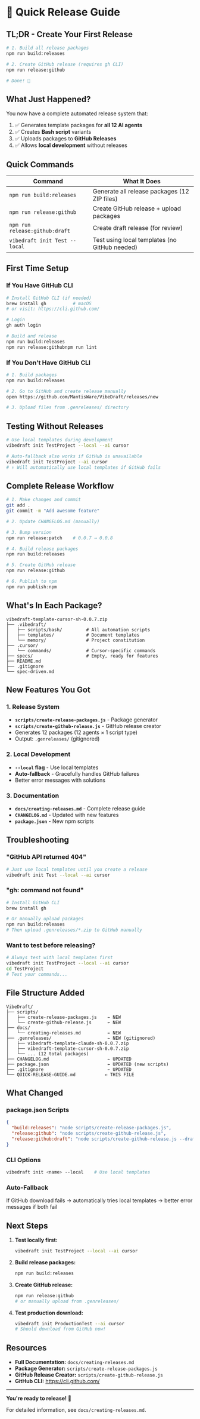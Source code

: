 # 🚀 Quick Release Guide

## TL;DR - Create Your First Release

```bash
# 1. Build all release packages
npm run build:releases

# 2. Create GitHub release (requires gh CLI)
npm run release:github

# Done! 🎉
```

## What Just Happened?

You now have a complete automated release system that:

1. ✅ Generates template packages for **all 12 AI agents**
2. ✅ Creates **Bash script** variants
3. ✅ Uploads packages to **GitHub Releases**
4. ✅ Allows **local development** without releases

## Quick Commands

| Command | What It Does |
|---------|-------------|
| `npm run build:releases` | Generate all release packages (12 ZIP files) |
| `npm run release:github` | Create GitHub release + upload packages |
| `npm run release:github:draft` | Create draft release (for review) |
| `vibedraft init Test --local` | Test using local templates (no GitHub needed) |

## First Time Setup

### If You Have GitHub CLI

```bash
# Install GitHub CLI (if needed)
brew install gh          # macOS
# or visit: https://cli.github.com/

# Login
gh auth login

# Build and release
npm run build:releases
npm run release:githubnpm run lint

```

### If You Don't Have GitHub CLI

```bash
# 1. Build packages
npm run build:releases

# 2. Go to GitHub and create release manually
open https://github.com/MantisWare/VibeDraft/releases/new

# 3. Upload files from .genreleases/ directory
```

## Testing Without Releases

```bash
# Use local templates during development
vibedraft init TestProject --local --ai cursor

# Auto-fallback also works if GitHub is unavailable
vibedraft init TestProject --ai cursor
# ↑ Will automatically use local templates if GitHub fails
```

## Complete Release Workflow

```bash
# 1. Make changes and commit
git add .
git commit -m "Add awesome feature"

# 2. Update CHANGELOG.md (manually)

# 3. Bump version
npm run release:patch    # 0.0.7 → 0.0.8

# 4. Build release packages
npm run build:releases

# 5. Create GitHub release
npm run release:github

# 6. Publish to npm
npm run publish:npm
```

## What's In Each Package?

```
vibedraft-template-cursor-sh-0.0.7.zip
├── .vibedraft/
│   ├── scripts/bash/         # All automation scripts
│   ├── templates/            # Document templates
│   └── memory/               # Project constitution
├── .cursor/
│   └── commands/             # Cursor-specific commands
├── specs/                    # Empty, ready for features
├── README.md
├── .gitignore
└── spec-driven.md
```

## New Features You Got

### 1. Release System
- **`scripts/create-release-packages.js`** - Package generator
- **`scripts/create-github-release.js`** - GitHub release creator
- Generates 12 packages (12 agents × 1 script type)
- Output: `.genreleases/` (gitignored)

### 2. Local Development
- **`--local` flag** - Use local templates
- **Auto-fallback** - Gracefully handles GitHub failures
- Better error messages with solutions

### 3. Documentation
- **`docs/creating-releases.md`** - Complete release guide
- **`CHANGELOG.md`** - Updated with new features
- **`package.json`** - New npm scripts

## Troubleshooting

### "GitHub API returned 404"
```bash
# Just use local templates until you create a release
vibedraft init Test --local --ai cursor
```

### "gh: command not found"
```bash
# Install GitHub CLI
brew install gh

# Or manually upload packages
npm run build:releases
# Then upload .genreleases/*.zip to GitHub manually
```

### Want to test before releasing?
```bash
# Always test with local templates first
vibedraft init TestProject --local --ai cursor
cd TestProject
# Test your commands...
```

## File Structure Added

```
VibeDraft/
├── scripts/
│   ├── create-release-packages.js    ← NEW
│   └── create-github-release.js      ← NEW
├── docs/
│   └── creating-releases.md          ← NEW
├── .genreleases/                     ← NEW (gitignored)
│   ├── vibedraft-template-claude-sh-0.0.7.zip
│   ├── vibedraft-template-cursor-sh-0.0.7.zip
│   └── ... (12 total packages)
├── CHANGELOG.md                      ← UPDATED
├── package.json                      ← UPDATED (new scripts)
├── .gitignore                        ← UPDATED
└── QUICK-RELEASE-GUIDE.md           ← THIS FILE
```

## What Changed

### package.json Scripts
```json
{
  "build:releases": "node scripts/create-release-packages.js",
  "release:github": "node scripts/create-github-release.js",
  "release:github:draft": "node scripts/create-github-release.js --draft"
}
```

### CLI Options
```bash
vibedraft init <name> --local    # Use local templates
```

### Auto-Fallback
If GitHub download fails → automatically tries local templates → better error messages if both fail

## Next Steps

1. **Test locally first:**
   ```bash
   vibedraft init TestProject --local --ai cursor
   ```

2. **Build release packages:**
   ```bash
   npm run build:releases
   ```

3. **Create GitHub release:**
   ```bash
   npm run release:github
   # or manually upload from .genreleases/
   ```

4. **Test production download:**
   ```bash
   vibedraft init ProductionTest --ai cursor
   # Should download from GitHub now!
   ```

## Resources

- **Full Documentation:** `docs/creating-releases.md`
- **Package Generator:** `scripts/create-release-packages.js`
- **GitHub Release Creator:** `scripts/create-github-release.js`
- **GitHub CLI:** https://cli.github.com/

---

**You're ready to release! 🎉**

For detailed information, see `docs/creating-releases.md`.

